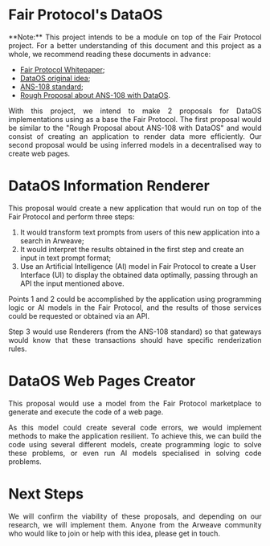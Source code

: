# Fair Protocol's DataOS

<p align="justify">
**Note:** This project intends to be a module on top of the Fair Protocol project. For a better understanding of this document and this project as a whole, we recommend reading these documents in advance:
</p>

* [Fair Protocol Whitepaper](https://github.com/FAIR-Protocol/decentralized-inference/blob/development/documents/whitepaper.md);
* [DataOS original idea](https://q4xpz2buwrju4ai3gfzkfeu3vjn2rhb2crlw7epn77vzm6wg74cq.arweave.net/hy786DS0U04BGzFyopKbqluonDoUV2-R7f_rlnrG_wU);
* [ANS-108 standard](https://github.com/ArweaveTeam/arweave-standards/blob/ans-108/ans/ANS-108.md);
* [Rough Proposal about ANS-108 with DataOS](https://a3yl723e5dcuvz4eoign6eacpmglz3sbpq542i7477m3mrlp3pga.arweave.net/BvC_62ToxUrnhHIM3xACewy87kF8O80j_P_ZtkVv28w).

<p align="justify">
With this project, we intend to make 2 proposals for DataOS implementations using as a base the Fair Protocol. The first proposal would be similar to the "Rough Proposal about ANS-108 with DataOS" and would consist of creating an application to render data more efficiently. Our second proposal would be using inferred models in a decentralised way to create web pages.
</p>


# DataOS Information Renderer

<p align="justify">
This proposal would create a new application that would run on top of the Fair Protocol and perform three steps:
</p>

1. It would transform text prompts from users of this new application into a search in Arweave;
1. It would interpret the results obtained in the first step and create an input in text prompt format; 
1. Use an Artificial Intelligence (AI) model in Fair Protocol to create a User Interface (UI) to display the obtained data optimally, passing through an API the input mentioned above.

<p align="justify">
Points 1 and 2 could be accomplished by the application using programming logic or AI models in the Fair Protocol, and the results of those services could be requested or obtained via an API.
</p>

<p align="justify">
Step 3 would use Renderers (from the ANS-108 standard) so that gateways would know that these transactions should have specific renderization rules.
</p>


# DataOS Web Pages Creator

<p align="justify">
This proposal would use a model from the Fair Protocol marketplace to generate and execute the code of a web page.
</p>

<p align="justify">
As this model could create several code errors, we would implement methods to make the application resilient. To achieve this, we can build the code using several different models, create programming logic to solve these problems, or even run AI models specialised in solving code problems.
</p>


# Next Steps

<p align="justify">
We will confirm the viability of these proposals, and depending on our research, we will implement them. Anyone from the Arweave community who would like to join or help with this idea, please get in touch.
</p>
